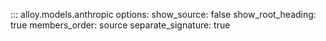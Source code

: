 ::: alloy.models.anthropic
    options:
      show_source: false
      show_root_heading: true
      members_order: source
      separate_signature: true
